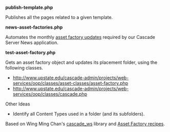 **publish-template.php**

Publishes all the pages related to a given template.

**news-asset-factories.php**

Automates the monthly [asset factory updates](https://github.com/espanae/Cascade-News/wiki/Maintenance) required by our Cascade Server News application.

**test-asset-factory.php**

Gets an asset factory object and updates its placement folder, using the following classes.

  * http://www.upstate.edu/cascade-admin/projects/web-services/oop/classes/asset-classes/asset-factory.php
  * http://www.upstate.edu/cascade-admin/projects/web-services/oop/classes/cascade.php

Other Ideas

  * Identify all Content Types used in a folder (and its subfolders).

Based on Wing Ming Chan's [cascade_ws](http://www.upstate.edu/cascade-admin/projects/web-services/index.php) library and [Asset Factory recipes](http://www.upstate.edu/cascade-admin/projects/web-services/oop/recipes/asset-factory-recipes.php).
